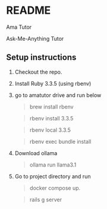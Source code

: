 # README

Ama Tutor


Ask-Me-Anything Tutor 

## Setup instructions

1. Checkout the repo.
2. Install Ruby 3.3.5 (using rbenv)
3. go to amatutor drive and run below

   > brew install rbenv
   
   > rbenv install 3.3.5

    > rbenv local 3.3.5

   > rbenv exec bundle install

5. Download ollama
   > ollama run llama3.1

6. Go to project directory and run
    > docker compose up.
    
    > rails g server

<To be updated>

   

   
